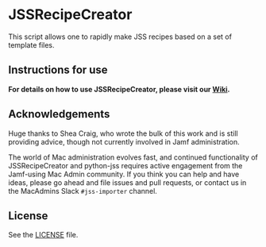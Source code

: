JSSRecipeCreator
=================


This script allows one to rapidly make JSS recipes based on a set of template files.

Instructions for use
--------------------

**For details on how to use JSSRecipeCreator, please visit our [Wiki](https://github.com/jssimporter/JSSRecipeCreator/wiki).**


Acknowledgements
----------------

Huge thanks to Shea Craig, who wrote the bulk of this work and is still providing advice, though not currently involved in Jamf administration.

The world of Mac administration evolves fast, and continued functionality of JSSRecipeCreator and python-jss requires active engagement from the Jamf-using Mac Admin community. If you think you can help and have ideas, please go ahead and file issues and pull requests, or contact us in the MacAdmins Slack `#jss-importer` channel.


License
-------

See the [LICENSE](https://github.com/grahampugh/JSSRecipeCreator/blob/master/LICENSE.txt) file.
